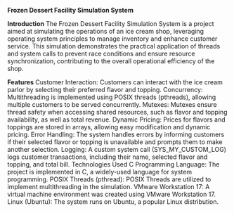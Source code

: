 **Frozen Dessert Facility Simulation System**

**Introduction**
The Frozen Dessert Facility Simulation System is a project aimed at simulating the operations of an ice cream shop, leveraging operating system principles to manage inventory and enhance customer service. This simulation demonstrates the practical application of threads and system calls to prevent race conditions and ensure resource synchronization, contributing to the overall operational efficiency of the shop.

**Features**
Customer Interaction: Customers can interact with the ice cream parlor by selecting their preferred flavor and topping.
Concurrency: Multithreading is implemented using POSIX threads (pthreads), allowing multiple customers to be served concurrently.
Mutexes: Mutexes ensure thread safety when accessing shared resources, such as flavor and topping availability, as well as total revenue.
Dynamic Pricing: Prices for flavors and toppings are stored in arrays, allowing easy modification and dynamic pricing.
Error Handling: The system handles errors by informing customers if their selected flavor or topping is unavailable and prompts them to make another selection.
Logging: A custom system call (SYS_MY_CUSTOM_LOG) logs customer transactions, including their name, selected flavor and topping, and total bill.
Technologies Used
C Programming Language: The project is implemented in C, a widely-used language for system programming.
POSIX Threads (pthread): POSIX Threads are utilized to implement multithreading in the simulation.
VMware Workstation 17: A virtual machine environment was created using VMware Workstation 17.
Linux (Ubuntu): The system runs on Ubuntu, a popular Linux distribution.
